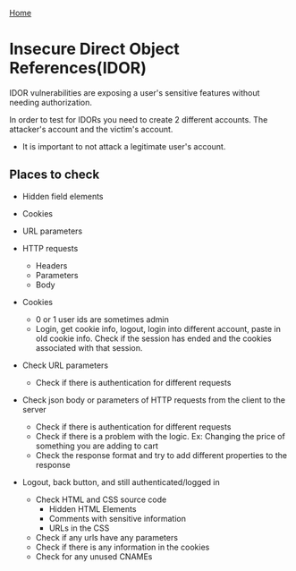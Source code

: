 <!--
 * This file is part of RS Cheat Sheets.
 *
 * RS Cheat Sheets is free software: you can redistribute it and/or modify
 * it under the terms of the GNU General Public License as published by
 * the Free Software Foundation, either version 3 of the License, or
 * (at your option) any later version.
 *
 * RS Cheat Sheets is distributed in the hope that it will be useful,
 * but WITHOUT ANY WARRANTY; without even the implied warranty of
 * MERCHANTABILITY or FITNESS FOR A PARTICULAR PURPOSE.  See the
 * GNU General Public License for more details.
 *
 * You should have received a copy of the GNU General Public License
 * along with RS Cheat Sheets. If not, see <https://www.gnu.org/licenses/>.
 */
-->

[Home](../README.md)

# Insecure Direct Object References(IDOR)

IDOR vulnerabilities are exposing a user's sensitive features without needing authorization.

In order to test for IDORs you need to create 2 different accounts. The attacker's account and the victim's account.
- It is important to not attack a legitimate user's account.

## Places to check
- Hidden field elements
- Cookies
- URL parameters
- HTTP requests
	- Headers
	- Parameters
	- Body

- Cookies
	- 0 or 1 user ids are sometimes admin
	- Login, get cookie info, logout, login into different account, paste in old cookie info. Check if the session has ended and the cookies associated with that session.
- Check URL parameters
	- Check if there is authentication for different requests
- Check json body or parameters of HTTP requests from the client to the server
	- Check if there is authentication for different requests
	- Check if there is a problem with the logic. Ex: Changing the price of something you are adding to cart
	- Check the response format and try to add different properties to the response
- Logout, back button, and still authenticated/logged in


	- Check HTML and CSS source code
		- Hidden HTML Elements
		- Comments with sensitive information
		- URLs in the CSS
	- Check if any urls have any parameters
	- Check if there is any information in the cookies
	- Check for any unused CNAMEs